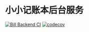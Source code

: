 # 小小记账本后台服务
[![Bill Backend CI](https://github.com/Samoy/bill_backend/workflows/Bill%20Backend%20CI/badge.svg)](https://github.com/Samoy/bill_backend/actions)
[![codecov](https://codecov.io/gh/Samoy/bill_backend/branch/master/graph/badge.svg?token=G5XH6MJR6T)](https://codecov.io/gh/Samoy/bill_backend)
